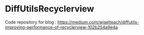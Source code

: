 # DiffUtilsRecyclerview

Code repository for blog : https://medium.com/wiselteach/diffutils-improving-performance-of-recyclerview-102b254a9e4a
